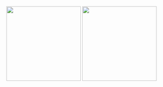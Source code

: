
  <a name="readme-top"></a>
  
  <!-- PROJECT LOGO -->
  <br />
  <div align="center">
    <img src="https://cdn.jsdelivr.net/gh/devicons/devicon@latest/icons/nodejs/nodejs-original-wordmark.svg" width="200" height="200" />
    <img src="https://cdn.jsdelivr.net/gh/devicons/devicon@latest/icons/typescript/typescript-original.svg" width="200" height="200" />
  </div>
